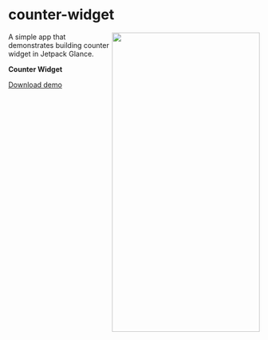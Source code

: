 # counter-widget

<img align="right" width="296" height="600"  src="https://github.com/raheemadamboev/counter-widget/blob/master/banner.gif" />

A simple app that demonstrates building counter widget in Jetpack Glance.

**Counter Widget**

<a href="https://github.com/raheemadamboev/counter-widget/blob/master/app-debug.apk">Download demo</a>
